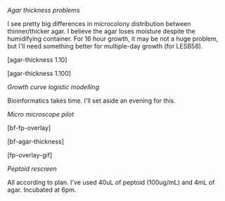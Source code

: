 *Agar thickness problems*

I see pretty big differences in microcolony distribution between thinner/thicker agar. I believe the agar loses moisture despite the humidifying container. For 16 hour growth, it may be not a huge problem, but I'll need something better for multiple-day growth (for LESB58).

[agar-thickness 1.10]

[agar-thickness 1.100]

*Growth curve logistic modelling*

Bioinformatics takes time. I'll set aside an evening for this.

*Micro microscope pilot*

[bf-fp-overlay]

[bf-agar-thickness]

[fp-overlay-gif]

*Peptoid rescreen*

All according to plan. I've used 40uL of peptoid (100ug/mL) and 4mL of agar. Incubated at 6pm.